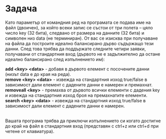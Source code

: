# Задача

Като параметър от командния ред на програмата се подава име на файл (двоичен), за който всеки запис се състои от три полета – цяло число key (32 бита), следвано от размера на данните (32 бита) и символен низ data (не терминиран). От вас се изисква при получаване на файла да построите идеално балансирано дърво съдържащо тези данни. След това трябва да поддържате следните четири заявки, получавани от стандартния вход (дървото не е задължително да остане идеално балансирано след изпълнението им):

**аdd \<key\> \<data\>** - добавя в дървото елемент с посочените данни (низът data е до края на реда). </br>
**remove \<key\> \<data\>** - извежда на стандартния изход true/false в зависимост дали елемент с дадените данни е намерен и премахнат. </br>
**removeall \<key\>** - премахва от дървото всички елементи с дадения key и извежда на стандартния изход броя на премахнатите елементи. </br>
**search \<key\> \<data\>** - извежда на стандартния изход true/false в зависимост дали елемент с дадените данни е намерен. </br> </br>

Вашата програма трябва да приключи изпълнението си когато достигне до край на файл в стандартния вход (представян с ctrl+z или ctrl+d при четене от клавиатура).
